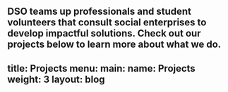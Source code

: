 DSO teams up professionals and student volunteers that consult social enterprises to develop impactful solutions. Check out our projects below to learn more about what we do.
---
title: Projects
menu:
  main:
    name: Projects
    weight: 3
layout: blog
---
